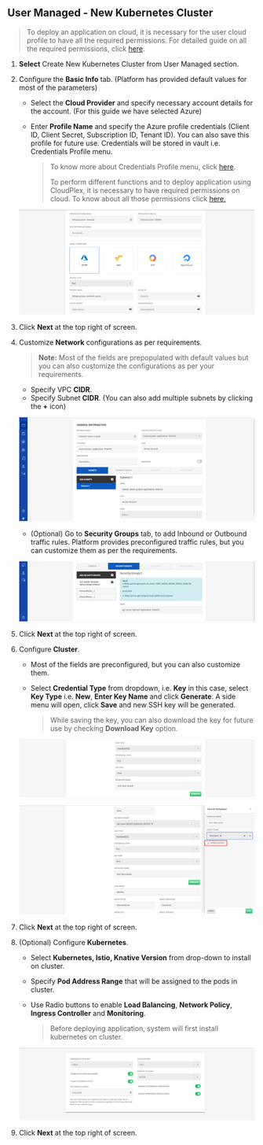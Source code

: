 ## User Managed - New Kubernetes Cluster

> To deploy an application on cloud, it is necessary for the user cloud profile to have all the required permissions. For detailed guide on all the required permissions, click [here](/pages/user-guide/components/cloud-authorization-level/cloud-authorization-level).

1. **Select** Create New Kubernetes Cluster from User Managed section.  

2. Configure the **Basic Info** tab. (Platform has provided default values for most of the parameters)

   - Select the **Cloud Provider** and specify necessary account details for the account. (For this guide we have selected Azure)

   - Enter **Profile Name** and specify the Azure profile credentials (Client ID, Client Secret, Subscription ID, Tenant ID). You can also save this profile for future use. Credentials will be stored in vault i.e. Credentials Profile menu.

     > To know more about Credentials Profile menu, click [here](/pages/user-guide/components/credentials-profile/credentials-profile).
     >
     > To perform different functions and to deploy application using CloudPlex, it is necessary to have required permissions on cloud. To know about all those permissions click [here.](pages/user-guide/components/cloud-authorization-level/cloud-authorization-level?id=cloud-authorization-level)

   ![7](imgs/7.jpg)

3. Click **Next** at the top right of screen.

4. Customize **Network** configurations as per requirements.

   > **Note:** Most of the fields are prepopulated with default values but you can also customize the configurations as per your requirements. 

   - Specify VPC **CIDR**.
   - Specify Subnet **CIDR**. (You can also add multiple subnets by clicking the **+** icon)

   ![8](imgs/8.jpg)

   - (Optional) Go to **Security Groups** tab, to add Inbound or Outbound traffic rules. 
     Platform provides preconfigured traffic rules, but you can customize them as per the requirements.

   ![9](imgs/9.jpg)

5. Click **Next** at the top right of screen.

6. Configure **Cluster**.

   - Most of the fields are preconfigured, but you can also customize them.
   - Select **Credential Type** from dropdown, i.e. **Key** in this case, select **Key Type** i.e. **New**, **Enter Key Name** and click **Generate**. A side menu will open, click **Save** and new SSH key will be generated. 

     > While saving the key, you can also download the key for future use by checking **Download Key** option.

   ![9.1](imgs/9.1.jpg)

   ![9.2](imgs/9.2.jpg)

7. Click **Next** at the top right of screen.

8. (Optional) Configure **Kubernetes**.

   - Select **Kubernetes, Istio, Knative Version** from drop-down to install on cluster.

   - Specify **Pod Address Range** that will be assigned to the pods in cluster.

   - Use Radio buttons to enable **Load Balancing**, **Network Policy**, **Ingress Controller** and **Monitoring**.

     > Before deploying application, system will first install kubernetes on cluster.

   ![10](imgs/10.jpg)

9. Click **Next** at the top right of screen.
